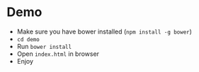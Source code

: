# Demo

* Make sure you have bower installed (`npm install -g bower`)
* `cd demo`
* Run `bower install`
* Open `index.html` in browser
* Enjoy
